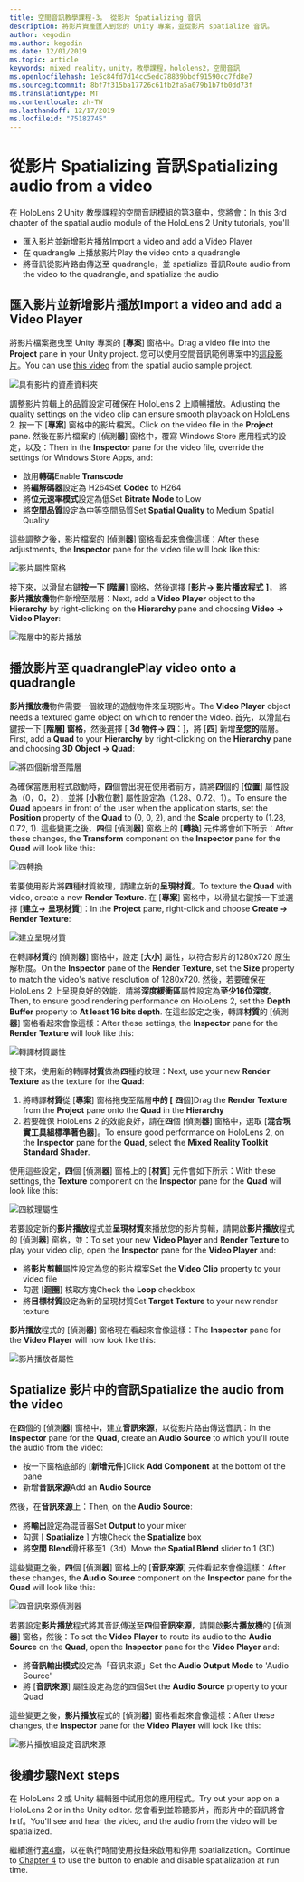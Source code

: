 ```yaml
---
title: 空間音訊教學課程-3。 從影片 Spatializing 音訊
description: 將影片資產匯入到您的 Unity 專案，並從影片 spatialize 音訊。
author: kegodin
ms.author: kegodin
ms.date: 12/01/2019
ms.topic: article
keywords: mixed reality，unity，教學課程，hololens2，空間音訊
ms.openlocfilehash: 1e5c84fd7d14cc5edc78839bbdf91590cc7fd8e7
ms.sourcegitcommit: 8bf7f315ba17726c61fb2fa5a079b1b7fb0dd73f
ms.translationtype: MT
ms.contentlocale: zh-TW
ms.lasthandoff: 12/17/2019
ms.locfileid: "75182745"
---
```

# <a name="spatializing-audio-from-a-video"></a><span data-ttu-id="44892-105">從影片 Spatializing 音訊</span><span class="sxs-lookup"><span data-stu-id="44892-105">Spatializing audio from a video</span></span>
<span data-ttu-id="44892-106">在 HoloLens 2 Unity 教學課程的空間音訊模組的第3章中，您將會：</span><span class="sxs-lookup"><span data-stu-id="44892-106">In this 3rd chapter of the spatial audio module of the HoloLens 2 Unity tutorials, you'll:</span></span>
* <span data-ttu-id="44892-107">匯入影片並新增影片播放</span><span class="sxs-lookup"><span data-stu-id="44892-107">Import a video and add a Video Player</span></span>
* <span data-ttu-id="44892-108">在 quadrangle 上播放影片</span><span class="sxs-lookup"><span data-stu-id="44892-108">Play the video onto a quadrangle</span></span>
* <span data-ttu-id="44892-109">將音訊從影片路由傳送至 quadrangle，並 spatialize 音訊</span><span class="sxs-lookup"><span data-stu-id="44892-109">Route audio from the video to the quadrangle, and spatialize the audio</span></span>

## <a name="import-a-video-and-add-a-video-player"></a><span data-ttu-id="44892-110">匯入影片並新增影片播放</span><span class="sxs-lookup"><span data-stu-id="44892-110">Import a video and add a Video Player</span></span>

<span data-ttu-id="44892-111">將影片檔案拖曳至 Unity 專案的 [**專案**] 窗格中。</span><span class="sxs-lookup"><span data-stu-id="44892-111">Drag a video file into the **Project** pane in your Unity project.</span></span> <span data-ttu-id="44892-112">您可以使用空間音訊範例專案中的[這段影片](https://github.com/microsoft/spatialaudio-unity/blob/develop/Samples/MicrosoftSpatializerSample/Assets/Microsoft%20HoloLens%20-%20Spatial%20Sound-PTPvx7mDon4.mp4?raw=true)。</span><span class="sxs-lookup"><span data-stu-id="44892-112">You can use [this video](https://github.com/microsoft/spatialaudio-unity/blob/develop/Samples/MicrosoftSpatializerSample/Assets/Microsoft%20HoloLens%20-%20Spatial%20Sound-PTPvx7mDon4.mp4?raw=true) from the spatial audio sample project.</span></span>

![具有影片的資產資料夾](images/spatial-audio/assets-folder-with-video.png)

<span data-ttu-id="44892-114">調整影片剪輯上的品質設定可確保在 HoloLens 2 上順暢播放。</span><span class="sxs-lookup"><span data-stu-id="44892-114">Adjusting the quality settings on the video clip can ensure smooth playback on HoloLens 2.</span></span> <span data-ttu-id="44892-115">按一下 [**專案**] 窗格中的影片檔案。</span><span class="sxs-lookup"><span data-stu-id="44892-115">Click on the video file in the **Project** pane.</span></span> <span data-ttu-id="44892-116">然後在影片檔案的 [偵測**器**] 窗格中，覆寫 Windows Store 應用程式的設定，以及：</span><span class="sxs-lookup"><span data-stu-id="44892-116">Then in the **Inspector** pane for the video file, override the settings for Windows Store Apps, and:</span></span>
* <span data-ttu-id="44892-117">啟用**轉碼**</span><span class="sxs-lookup"><span data-stu-id="44892-117">Enable **Transcode**</span></span>
* <span data-ttu-id="44892-118">將**編解碼器**設定為 H264</span><span class="sxs-lookup"><span data-stu-id="44892-118">Set **Codec** to H264</span></span>
* <span data-ttu-id="44892-119">將**位元速率模式**設定為低</span><span class="sxs-lookup"><span data-stu-id="44892-119">Set **Bitrate Mode** to Low</span></span>
* <span data-ttu-id="44892-120">將**空間品質**設定為中等空間品質</span><span class="sxs-lookup"><span data-stu-id="44892-120">Set **Spatial Quality** to Medium Spatial Quality</span></span>

<span data-ttu-id="44892-121">這些調整之後，影片檔案的 [偵測**器**] 窗格看起來會像這樣：</span><span class="sxs-lookup"><span data-stu-id="44892-121">After these adjustments, the **Inspector** pane for the video file will look like this:</span></span>

![影片屬性窗格](images/spatial-audio/video-property-pane.png)

<span data-ttu-id="44892-123">接下來，以滑鼠右鍵**按一下 [階層**] 窗格，然後選擇 [**影片-> 影片播放程式** **]，** 將**影片播放機**物件新增至階層：</span><span class="sxs-lookup"><span data-stu-id="44892-123">Next, add a **Video Player** object to the **Hierarchy** by right-clicking on the **Hierarchy** pane and choosing **Video -> Video Player**:</span></span>

![階層中的影片播放](images/spatial-audio/video-player-in-hierarchy.png)

## <a name="play-video-onto-a-quadrangle"></a><span data-ttu-id="44892-125">播放影片至 quadrangle</span><span class="sxs-lookup"><span data-stu-id="44892-125">Play video onto a quadrangle</span></span>
<span data-ttu-id="44892-126">**影片播放機**物件需要一個紋理的遊戲物件來呈現影片。</span><span class="sxs-lookup"><span data-stu-id="44892-126">The **Video Player** object needs a textured game object on which to render the video.</span></span> <span data-ttu-id="44892-127">首先，以滑鼠右鍵按一下 [**階層] 窗格**，然後選擇 [ **3d 物件-> 四**：]，將 [**四**] 新增**至您的**階層。</span><span class="sxs-lookup"><span data-stu-id="44892-127">First, add a **Quad** to your **Hierarchy** by right-clicking on the **Hierarchy** pane and choosing **3D Object -> Quad**:</span></span>

![將四個新增至階層](images/spatial-audio/add-quad-to-hierarchy.png)

<span data-ttu-id="44892-129">為確保當應用程式啟動時，**四**個會出現在使用者前方，請將**四**個的 [**位置**] 屬性設為（0，0，2），並將 [**小**數位數] 屬性設定為（1.28、0.72、1）。</span><span class="sxs-lookup"><span data-stu-id="44892-129">To ensure the **Quad** appears in front of the user when the application starts, set the **Position** property of the **Quad** to (0, 0, 2), and the **Scale** property to (1.28, 0.72, 1).</span></span> <span data-ttu-id="44892-130">這些變更之後，**四**個 [偵測**器**] 窗格上的 [**轉換**] 元件將會如下所示：</span><span class="sxs-lookup"><span data-stu-id="44892-130">After these changes, the **Transform** component on the **Inspector** pane for the **Quad** will look like this:</span></span>

![四轉換](images/spatial-audio/quad-transform.png)

<span data-ttu-id="44892-132">若要使用影片將**四**種材質紋理，請建立新的**呈現材質**。</span><span class="sxs-lookup"><span data-stu-id="44892-132">To texture the **Quad** with video, create a new **Render Texture**.</span></span> <span data-ttu-id="44892-133">在 [**專案**] 窗格中，以滑鼠右鍵按一下並選擇 [**建立-> 呈現材質**]：</span><span class="sxs-lookup"><span data-stu-id="44892-133">In the **Project** pane, right-click and choose **Create -> Render Texture**:</span></span>

![建立呈現材質](images/spatial-audio/create-render-texture.png)

<span data-ttu-id="44892-135">在轉譯**材質**的 [偵測**器**] 窗格中，設定 [**大小**] 屬性，以符合影片的1280x720 原生解析度。</span><span class="sxs-lookup"><span data-stu-id="44892-135">On the **Inspector** pane of the **Render Texture**, set the **Size** property to match the video's native resolution of 1280x720.</span></span> <span data-ttu-id="44892-136">然後，若要確保在 HoloLens 2 上呈現良好的效能，請將**深度緩衝區**屬性設定為**至少16位深度**。</span><span class="sxs-lookup"><span data-stu-id="44892-136">Then, to ensure good rendering performance on HoloLens 2, set the **Depth Buffer** property to **At least 16 bits depth**.</span></span> <span data-ttu-id="44892-137">在這些設定之後，轉譯**材質**的 [偵測**器**] 窗格看起來會像這樣：</span><span class="sxs-lookup"><span data-stu-id="44892-137">After these settings, the **Inspector** pane for the **Render Texture** will look like this:</span></span>

![轉譯材質屬性](images/spatial-audio/render-texture-properties.png)

<span data-ttu-id="44892-139">接下來，使用新的轉譯**材質**做為**四**種的紋理：</span><span class="sxs-lookup"><span data-stu-id="44892-139">Next, use your new **Render Texture** as the texture for the **Quad**:</span></span>
1. <span data-ttu-id="44892-140">將轉譯**材質**從 [**專案**] 窗格拖曳至階層**中的 [** **四**個]</span><span class="sxs-lookup"><span data-stu-id="44892-140">Drag the **Render Texture** from the **Project** pane onto the **Quad** in the **Hierarchy**</span></span>
2. <span data-ttu-id="44892-141">若要確保 HoloLens 2 的效能良好，請在**四**個 [偵測**器**] 窗格中，選取 [**混合現實工具組標準著色器**]。</span><span class="sxs-lookup"><span data-stu-id="44892-141">To ensure good performance on HoloLens 2, on the **Inspector** pane for the **Quad**, select the **Mixed Reality Toolkit Standard Shader**.</span></span>

<span data-ttu-id="44892-142">使用這些設定，**四**個 [偵測**器**] 窗格上的 [**材質**] 元件會如下所示：</span><span class="sxs-lookup"><span data-stu-id="44892-142">With these settings, the **Texture** component on the **Inspector** pane for the **Quad** will look like this:</span></span>

![四紋理屬性](images/spatial-audio/quad-texture-properties.png)

<span data-ttu-id="44892-144">若要設定新的**影片播放**程式並**呈現材質**來播放您的影片剪輯，請開啟**影片播放**程式的 [偵測**器**] 窗格，並：</span><span class="sxs-lookup"><span data-stu-id="44892-144">To set your new **Video Player** and **Render Texture** to play your video clip, open the **Inspector** pane for the **Video Player** and:</span></span>
* <span data-ttu-id="44892-145">將**影片剪輯**屬性設定為您的影片檔案</span><span class="sxs-lookup"><span data-stu-id="44892-145">Set the **Video Clip** property to your video file</span></span>
* <span data-ttu-id="44892-146">勾選 [**迴圈**] 核取方塊</span><span class="sxs-lookup"><span data-stu-id="44892-146">Check the **Loop** checkbox</span></span>
* <span data-ttu-id="44892-147">將**目標材質**設定為新的呈現材質</span><span class="sxs-lookup"><span data-stu-id="44892-147">Set **Target Texture** to your new render texture</span></span>

<span data-ttu-id="44892-148">**影片播放**程式的 [偵測**器**] 窗格現在看起來會像這樣：</span><span class="sxs-lookup"><span data-stu-id="44892-148">The **Inspector** pane for the **Video Player** will now look like this:</span></span>

![影片播放者屬性](images/spatial-audio/video-player-properties.png)

## <a name="spatialize-the-audio-from-the-video"></a><span data-ttu-id="44892-150">Spatialize 影片中的音訊</span><span class="sxs-lookup"><span data-stu-id="44892-150">Spatialize the audio from the video</span></span>
<span data-ttu-id="44892-151">在**四**個的 [偵測**器**] 窗格中，建立**音訊來源**，以從影片路由傳送音訊：</span><span class="sxs-lookup"><span data-stu-id="44892-151">In the **Inspector** pane for the **Quad**, create an **Audio Source** to which you'll route the audio from the video:</span></span>
* <span data-ttu-id="44892-152">按一下窗格底部的 [**新增元件**]</span><span class="sxs-lookup"><span data-stu-id="44892-152">Click **Add Component** at the bottom of the pane</span></span>
* <span data-ttu-id="44892-153">新增**音訊來源**</span><span class="sxs-lookup"><span data-stu-id="44892-153">Add an **Audio Source**</span></span>

<span data-ttu-id="44892-154">然後，在**音訊來源**上：</span><span class="sxs-lookup"><span data-stu-id="44892-154">Then, on the **Audio Source**:</span></span>
* <span data-ttu-id="44892-155">將**輸出**設定為混音器</span><span class="sxs-lookup"><span data-stu-id="44892-155">Set **Output** to your mixer</span></span>
* <span data-ttu-id="44892-156">勾選 [ **Spatialize** ] 方塊</span><span class="sxs-lookup"><span data-stu-id="44892-156">Check the **Spatialize** box</span></span>
* <span data-ttu-id="44892-157">將**空間 Blend**滑杆移至1（3d）</span><span class="sxs-lookup"><span data-stu-id="44892-157">Move the **Spatial Blend** slider to 1 (3D)</span></span>

<span data-ttu-id="44892-158">這些變更之後，**四**個 [偵測**器**] 窗格上的 [**音訊來源**] 元件看起來會像這樣：</span><span class="sxs-lookup"><span data-stu-id="44892-158">After these changes, the **Audio Source** component on the **Inspector** pane for the **Quad** will look like this:</span></span>

![四音訊來源偵測器](images/spatial-audio/quad-audio-source-inspector.png)

<span data-ttu-id="44892-160">若要設定**影片播放**程式將其音訊傳送至**四**個**音訊來源**，請開啟**影片播放機**的 [偵測**器**] 窗格，然後：</span><span class="sxs-lookup"><span data-stu-id="44892-160">To set the **Video Player** to route its audio to the **Audio Source** on the **Quad**, open the **Inspector** pane for the **Video Player** and:</span></span>
* <span data-ttu-id="44892-161">將**音訊輸出模式**設定為「音訊來源」</span><span class="sxs-lookup"><span data-stu-id="44892-161">Set the **Audio Output Mode** to 'Audio Source'</span></span>
* <span data-ttu-id="44892-162">將 [**音訊來源**] 屬性設定為您的四個</span><span class="sxs-lookup"><span data-stu-id="44892-162">Set the **Audio Source** property to your Quad</span></span>

<span data-ttu-id="44892-163">這些變更之後，**影片播放**程式的 [偵測**器**] 窗格看起來會像這樣：</span><span class="sxs-lookup"><span data-stu-id="44892-163">After these changes, the **Inspector** pane for the **Video Player** will look like this:</span></span>

![影片播放組設定音訊來源](images/spatial-audio/video-player-set-audio-source.png)

## <a name="next-steps"></a><span data-ttu-id="44892-165">後續步驟</span><span class="sxs-lookup"><span data-stu-id="44892-165">Next steps</span></span>
<span data-ttu-id="44892-166">在 HoloLens 2 或 Unity 編輯器中試用您的應用程式。</span><span class="sxs-lookup"><span data-stu-id="44892-166">Try out your app on a HoloLens 2 or in the Unity editor.</span></span> <span data-ttu-id="44892-167">您會看到並聆聽影片，而影片中的音訊將會 hrtf。</span><span class="sxs-lookup"><span data-stu-id="44892-167">You'll see and hear the video, and the audio from the video will be spatialized.</span></span>

<span data-ttu-id="44892-168">繼續進行[第4章](unity-spatial-audio-ch4.md)，以在執行時間使用按鈕來啟用和停用 spatialization。</span><span class="sxs-lookup"><span data-stu-id="44892-168">Continue to [Chapter 4](unity-spatial-audio-ch4.md) to use the button to enable and disable spatialization at run time.</span></span>


